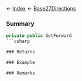 ← [Index](Api-Index) ← [Base27Directions](VRageMath.Base27Directions)

### Summary

```csharp
private public GetForward
```csharp

### Returns

### Example

### Remarks

